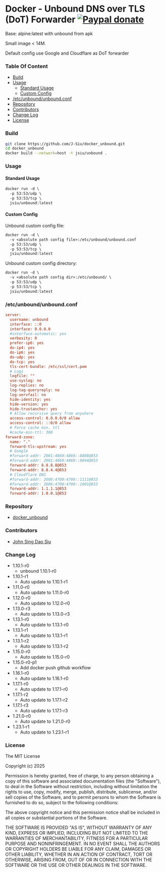 # Docker - Unbound DNS over TLS (DoT) Forwarder [![Paypal donate](https://www.paypalobjects.com/en_US/i/btn/btn_donate_LG.gif)](https://www.paypal.com/donate/?business=HZF49NM9D35SJ&no_recurring=0&currency_code=CAD)

Base: alpine:latest with unbound from apk

Small image < 14M.

Default config use Google and Cloudflare as DoT forwarder

### Table Of Content
<!-- TOC -->

- [Build](#build)
- [Usage](#usage)
  - [Standard Usage](#standard-usage)
  - [Custom Config](#custom-config)
- [/etc/unbound/unbound.conf](#etcunboundunboundconf)
- [Repository](#repository)
- [Contributors](#contributors)
- [Change Log](#change-log)
- [License](#license)

<!-- /TOC -->

### Build

```sh
git clone https://github.com/J-Siu/docker_unbound.git
cd docker_unbound
docker build --network=host -t jsiu/unbound .
```

### Usage

#### Standard Usage

```txt
docker run -d \
  -p 53:53/udp \
  -p 53:53/tcp \
  jsiu/unbound:latest
```

#### Custom Config

Unbound custom config file:

```txt
docker run -d \
  -v <absolute path config file>:/etc/unbound/unbound.conf
  -p 53:53/udp \
  -p 53:53/tcp \
  jsiu/unbound:latest
```

Unbound custom config directory:

```txt
docker run -d \
  -v <absolute path config dir>:/etc/unbound/ \
  -p 53:53/udp \
  -p 53:53/tcp \
  jsiu/unbound:latest
```

### /etc/unbound/unbound.conf

```ini
server:
  username: unbound
  interface: ::0
  interface: 0.0.0.0
  #interface-automatic: yes
  verbosity: 0
  prefer-ip6: yes
  do-ip4: yes
  do-ip6: yes
  do-udp: yes
  do-tcp: yes
  tls-cert-bundle: /etc/ssl/cert.pem
  # Logs
  logfile: ""
  use-syslog: no
  log-replies: no
  log-tag-queryreply: no
  log-servfail: no
  hide-identity: yes
  hide-version: yes
  hide-trustanchor: yes
  # Allow recursive query from anywhere
  access-control: 0.0.0.0/0 allow
  access-control: ::0/0 allow
  # Force cache min. ttl
  #cache-min-ttl: 300
forward-zone:
  name: "."
  forward-tls-upstream: yes
  # Google
  #forward-addr: 2001:4860:4860::8888@853
  #forward-addr: 2001:4860:4860::8844@853
  forward-addr: 8.8.8.8@853
  forward-addr: 8.8.4.4@853
  # Cloudflare DNS
  #forward-addr: 2606:4700:4700::1111@853
  #forward-addr: 2606:4700:4700::1001@853
  forward-addr: 1.1.1.1@853
  forward-addr: 1.0.0.1@853
```

### Repository

- [docker_unbound](https://github.com/J-Siu/docker_unbound)

### Contributors

- [John Sing Dao Siu](https://github.com/J-Siu)

### Change Log

- 1.10.1-r0
  - unbound 1.10.1-r0
- 1.10.1-r1
  - Auto update to 1.10.1-r1
- 1.11.0-r0
  - Auto update to 1.11.0-r0
- 1.12.0-r0
  - Auto update to 1.12.0-r0
- 1.13.0-r3
  - Auto update to 1.13.0-r3
- 1.13.1-r0
  - Auto update to 1.13.1-r0
- 1.13.1-r1
  - Auto update to 1.13.1-r1
- 1.13.1-r2
  - Auto update to 1.13.1-r2
- 1.15.0-r0
  - Auto update to 1.15.0-r0
- 1.15.0-r0-p1
  - Add docker push github workflow
- 1.16.1-r0
  - Auto update to 1.16.1-r0
- 1.17.1-r0
  - Auto update to 1.17.1-r0
- 1.17.1-r2
  - Auto update to 1.17.1-r2
- 1.17.1-r3
  - Auto update to 1.17.1-r3
- 1.21.0-r0
  - Auto update to 1.21.0-r0
- 1.23.1-r1
  - Auto update to 1.23.1-r1
<!--CHANGE-LOG-END-->

### License

The MIT License

Copyright (c) 2025

Permission is hereby granted, free of charge, to any person obtaining a copy of this software and associated documentation files (the "Software"), to deal in the Software without restriction, including without limitation the rights to use, copy, modify, merge, publish, distribute, sublicense, and/or sell copies of the Software, and to permit persons to whom the Software is furnished to do so, subject to the following conditions:

The above copyright notice and this permission notice shall be included in all copies or substantial portions of the Software.

THE SOFTWARE IS PROVIDED "AS IS", WITHOUT WARRANTY OF ANY KIND, EXPRESS OR IMPLIED, INCLUDING BUT NOT LIMITED TO THE WARRANTIES OF MERCHANTABILITY, FITNESS FOR A PARTICULAR PURPOSE AND NONINFRINGEMENT. IN NO EVENT SHALL THE AUTHORS OR COPYRIGHT HOLDERS BE LIABLE FOR ANY CLAIM, DAMAGES OR OTHER LIABILITY, WHETHER IN AN ACTION OF CONTRACT, TORT OR OTHERWISE, ARISING FROM, OUT OF OR IN CONNECTION WITH THE SOFTWARE OR THE USE OR OTHER DEALINGS IN THE SOFTWARE.
